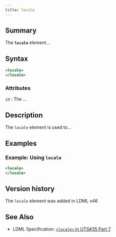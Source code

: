 ```yaml
---
title: locale
---
```


## Summary

The **`locale`** element…

## Syntax

```xml
<locale>
</locale>
```

### Attributes

`id`
:   The …

## Description

The `locale` element is used to…

## Examples

### Example: Using `locale`

```xml
<locale>
</locale>
```

## Version history

The `locale` element was added in LDML v46

<!-- ## See also

- … -->

## See Also

- LDML Specification: [`<locale>` in UTS#35 Part 7][tr35-element-locale]

[tr35-element-locale]: https://www.unicode.org/reports/tr35/tr35-keyboards.html#element-locale

